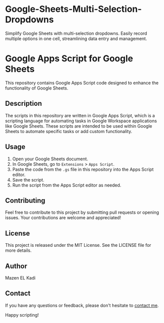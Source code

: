 # Google-Sheets-Multi-Selection-Dropdowns
Simplify Google Sheets with multi-selection dropdowns. Easily record multiple options in one cell, streamlining data entry and management.

# Google Apps Script for Google Sheets

This repository contains Google Apps Script code designed to enhance the functionality of Google Sheets.

## Description

The scripts in this repository are written in Google Apps Script, which is a scripting language for automating tasks in Google Workspace applications like Google Sheets. These scripts are intended to be used within Google Sheets to automate specific tasks or add custom functionality.

## Usage

1. Open your Google Sheets document.
2. In Google Sheets, go to `Extensions` > `Apps Script`.
3. Paste the code from the `.gs` file in this repository into the Apps Script editor.
4. Save the script.
5. Run the script from the Apps Script editor as needed.

## Contributing

Feel free to contribute to this project by submitting pull requests or opening issues. Your contributions are welcome and appreciated!

## License

This project is released under the MIT License. See the LICENSE file for more details.

## Author

Mazen EL Kadi

## Contact

If you have any questions or feedback, please don't hesitate to [contact me](mailto:mazen@elkadi.ca).

Happy scripting!
